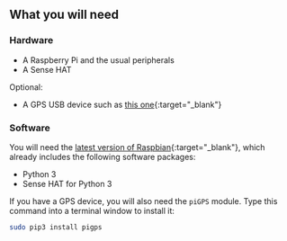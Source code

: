 ## What you will need

### Hardware

+ A Raspberry Pi and the usual peripherals
+ A Sense HAT

Optional:
+ A GPS USB device such as [this one](https://www.amazon.co.uk/Diymall-G-mouse-Glonass-Raspberry-Aviation/dp/B015E2XSSO){:target="_blank"}


### Software

You will need the [latest version of Raspbian](https://www.raspberrypi.org/downloads/){:target="_blank"}, which already includes the following software packages:

- Python 3
- Sense HAT for Python 3

If you have a GPS device, you will also need the `piGPS` module. Type this command into a terminal window to install it:

```bash
sudo pip3 install pigps
```
